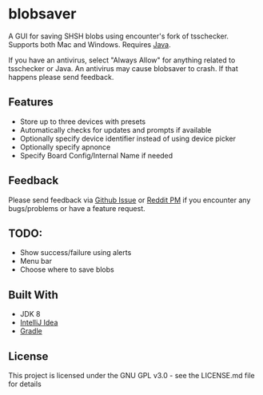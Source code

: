 # blobsaver
A GUI for saving SHSH blobs using encounter's fork of tsschecker. Supports both Mac and Windows. Requires [Java](https://java.com/inc/BrowserRedirect1.jsp).

If you have an antivirus, select "Always Allow" for anything related to tsschecker or Java. An antivirus may cause blobsaver to crash. If that happens please send feedback.

## Features
- Store up to three devices with presets
- Automatically checks for updates and prompts if available
- Optionally specify device identifier instead of using device picker
- Optionally specify apnonce
- Specify Board Config/Internal Name if needed

## Feedback
Please send feedback via [Github Issue](https://github.com/airsquared/blobsaver/issues/new) or [Reddit PM](https://www.reddit.com//message/compose?to=01110101_00101111&subject=Blobsaver+Feedback) if you encounter any bugs/problems or have a feature request. 

## TODO:
- Show success/failure using alerts
- Menu bar
- Choose where to save blobs

## Built With
- JDK 8
- [IntelliJ Idea](https://www.jetbrains.com/idea/)
- [Gradle](https://gradle.org/) 

## License
This project is licensed under the GNU GPL v3.0 - see the LICENSE.md file for details
